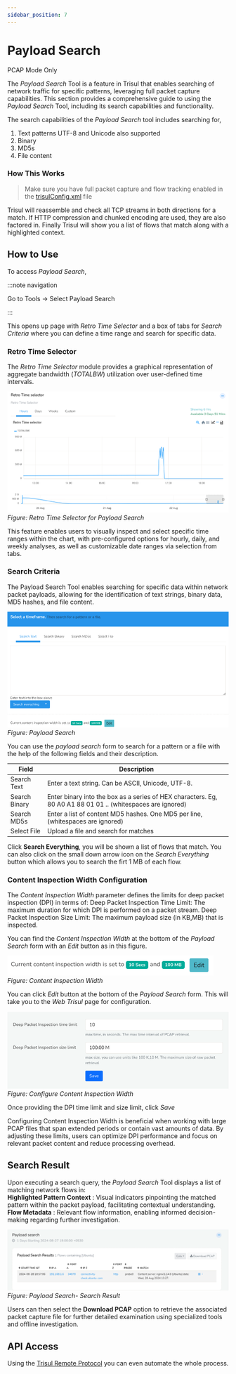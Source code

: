 ```yaml
---
sidebar_position: 7
---
```


# Payload Search
<span class="badge badge--primary">PCAP Mode Only</span>  

The *Payload Search* Tool is a feature in Trisul that enables searching of network traffic for specific patterns, leveraging full packet capture capabilities. This section provides a comprehensive guide to using the *Payload Search* Tool, including its search capabilities and functionality.

The search capabilities of the *Payload Search* tool includes searching for,

1. Text patterns UTF-8 and Unicode also supported
2. Binary
3. MD5s
4. File content

### How This Works

> Make sure you have full packet capture and flow tracking enabled in the [trisulConfig.xml](/docs/ref/trisulconfig) file

Trisul will reassemble and check all TCP streams in both directions for
a match. If HTTP compression and chunked encoding are used, they are
also factored in. Finally Trisul will show you a list of flows that
match along with a highlighted context.


## How to Use

To access *Payload Search*,

:::note navigation

Go to Tools -> Select Payload Search

:::

This opens up page with *Retro Time Selector* and a box of tabs for *Search Criteria* where you can define a time range and search for specific data.

### Retro Time Selector

The *Retro Time Selector* module provides a graphical representation of aggregate bandwidth (*TOTALBW*) utilization over user-defined time intervals. 

![](images/payloadsearch1.png)
*Figure: Retro Time Selector for Payload Search*

This feature enables users to visually inspect and select specific time ranges within the chart, with pre-configured options for hourly, daily, and weekly analyses, as well as customizable date ranges via selection from tabs.

### Search Criteria

The Payload Search Tool enables searching for specific data within network packet payloads, allowing for the identification of text strings, binary data, MD5 hashes, and file content.

![](images/payloadsearch2.png)
*Figure: Payload Search*

You can use the *payload search* form to search for a pattern or a file with the help of the following fields and their description.


| Field         | Description                                                                     |
| ------------- | ------------------------------------------------------------------------------- |
| Search Text   | Enter a text string. Can be ASCII, Unicode, UTF-8.                              |
| Search Binary | Enter binary into the box as a series of HEX characters. Eg, 80 A0 A1 88 01 01 .. (whitespaces are ignored)                                                                          |
| Search MD5s   | Enter a list of content MD5 hashes. One MD5 per line, (whitespaces are ignored) |
| Select File   | Upload a file and search for matches                                            |

Click **Search Everything**, you will be shown a list of flows that match. You can also click on the small down arrow icon on the *Search Everything* button which allows you to search the firt 1 MB of each flow.

### Content Inspection Width Configuration

The *Content Inspection Width* parameter defines the limits for deep packet inspection (DPI) in terms of:
Deep Packet Inspection Time Limit: The maximum duration for which DPI is performed on a packet stream.
Deep Packet Inspection Size Limit: The maximum payload size (in KB,MB) that is inspected.

You can find the *Content Inspection Width* at the bottom of the *Payload Search* form with an *Edit* button as in this figure.

![](images/dpicontentwidth.png)  
*Figure: Content Inspection Width*

You can click *Edit* button at the bottom of the *Payload Search* form. This will take you  to the *Web Trisul* page for configuration.


![](images/contentinspectionwidth.png)
*Figure: Configure Content Inspection Width*

Once providing the DPI time limit and size limit, click *Save*

Configuring Content Inspection Width is beneficial when working with large PCAP files that span extended periods or contain vast amounts of data. By adjusting these limits, users can optimize DPI performance and focus on relevant packet content and reduce processing overhead.

## Search Result

Upon executing a search query, the *Payload Search* Tool displays a list of matching network flows in:  
**Highlighted Pattern Context** : Visual indicators pinpointing the matched pattern within the packet payload, facilitating contextual understanding.  
**Flow Metadata** : Relevant flow information, enabling informed decision-making regarding further investigation. 

![](images/payloadsearch_searchresult.png) 
*Figure: Payload Search- Search Result*

Users can then select the **Download PCAP** option to retrieve the associated packet capture file for further detailed examination using specialized tools and offline investigation.

## API Access

Using the [Trisul Remote Protocol](/docs/trp/) you can even automate the whole process.
